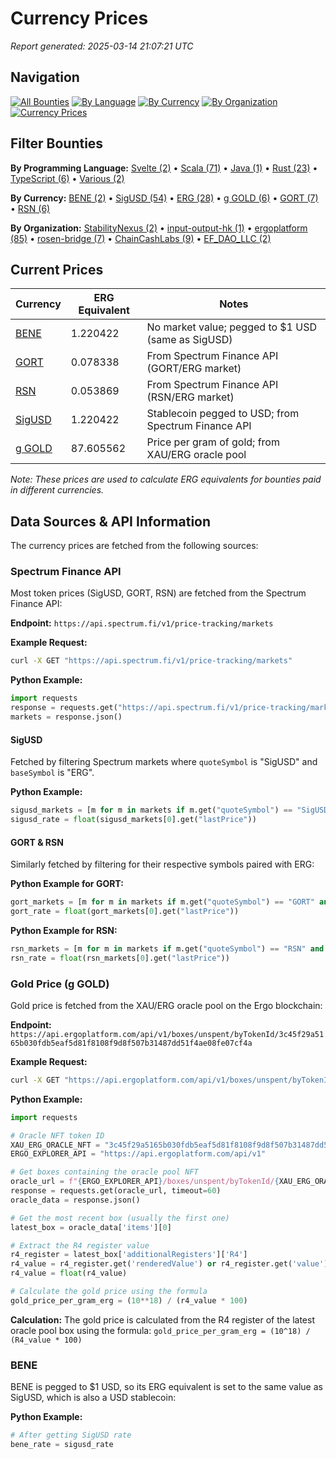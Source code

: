 # Currency Prices

*Report generated: 2025-03-14 21:07:21 UTC*

## Navigation

[![All Bounties](https://img.shields.io/badge/All_Bounties-106-blue)](all.md) [![By Language](https://img.shields.io/badge/By_Language-6-green)](by_language/) [![By Currency](https://img.shields.io/badge/By_Currency-6-yellow)](by_currency/) [![By Organization](https://img.shields.io/badge/By_Organization-6-orange)](by_org/) [![Currency Prices](https://img.shields.io/badge/Currency_Prices-5-purple)](currency_prices.md)

## Filter Bounties

**By Programming Language:** [Svelte (2)](by_language/svelte.md) • [Scala (71)](by_language/scala.md) • [Java (1)](by_language/java.md) • [Rust (23)](by_language/rust.md) • [TypeScript (6)](by_language/typescript.md) • [Various (2)](by_language/various.md)

**By Currency:** [BENE (2)](by_currency/bene.md) • [SigUSD (54)](by_currency/sigusd.md) • [ERG (28)](by_currency/erg.md) • [g GOLD (6)](by_currency/gold.md) • [GORT (7)](by_currency/gort.md) • [RSN (6)](by_currency/rsn.md)

**By Organization:** [StabilityNexus (2)](by_org/stabilitynexus.md) • [input-output-hk (1)](by_org/input-output-hk.md) • [ergoplatform (85)](by_org/ergoplatform.md) • [rosen-bridge (7)](by_org/rosen-bridge.md) • [ChainCashLabs (9)](by_org/chaincashlabs.md) • [EF_DAO_LLC (2)](by_org/ef_dao_llc.md)

## Current Prices

| Currency | ERG Equivalent | Notes |
|----------|----------------|-------|
| [BENE](by_currency/bene.md) | 1.220422 | No market value; pegged to $1 USD (same as SigUSD) |
| [GORT](by_currency/gort.md) | 0.078338 | From Spectrum Finance API (GORT/ERG market) |
| [RSN](by_currency/rsn.md) | 0.053869 | From Spectrum Finance API (RSN/ERG market) |
| [SigUSD](by_currency/sigusd.md) | 1.220422 | Stablecoin pegged to USD; from Spectrum Finance API |
| [g GOLD](by_currency/gold.md) | 87.605562 | Price per gram of gold; from XAU/ERG oracle pool |

*Note: These prices are used to calculate ERG equivalents for bounties paid in different currencies.*

## Data Sources & API Information

The currency prices are fetched from the following sources:

### Spectrum Finance API

Most token prices (SigUSD, GORT, RSN) are fetched from the Spectrum Finance API:

**Endpoint:** `https://api.spectrum.fi/v1/price-tracking/markets`

**Example Request:**
```bash
curl -X GET "https://api.spectrum.fi/v1/price-tracking/markets"
```

**Python Example:**
```python
import requests
response = requests.get("https://api.spectrum.fi/v1/price-tracking/markets", timeout=30)
markets = response.json()
```

#### SigUSD
Fetched by filtering Spectrum markets where `quoteSymbol` is "SigUSD" and `baseSymbol` is "ERG".

**Python Example:**
```python
sigusd_markets = [m for m in markets if m.get("quoteSymbol") == "SigUSD" and m.get("baseSymbol") == "ERG"]
sigusd_rate = float(sigusd_markets[0].get("lastPrice"))
```

#### GORT & RSN
Similarly fetched by filtering for their respective symbols paired with ERG:

**Python Example for GORT:**
```python
gort_markets = [m for m in markets if m.get("quoteSymbol") == "GORT" and m.get("baseSymbol") == "ERG"]
gort_rate = float(gort_markets[0].get("lastPrice"))
```

**Python Example for RSN:**
```python
rsn_markets = [m for m in markets if m.get("quoteSymbol") == "RSN" and m.get("baseSymbol") == "ERG"]
rsn_rate = float(rsn_markets[0].get("lastPrice"))
```

### Gold Price (g GOLD)

Gold price is fetched from the XAU/ERG oracle pool on the Ergo blockchain:

**Endpoint:** `https://api.ergoplatform.com/api/v1/boxes/unspent/byTokenId/3c45f29a5165b030fdb5eaf5d81f8108f9d8f507b31487dd51f4ae08fe07cf4a`

**Example Request:**
```bash
curl -X GET "https://api.ergoplatform.com/api/v1/boxes/unspent/byTokenId/3c45f29a5165b030fdb5eaf5d81f8108f9d8f507b31487dd51f4ae08fe07cf4a"
```

**Python Example:**
```python
import requests

# Oracle NFT token ID
XAU_ERG_ORACLE_NFT = "3c45f29a5165b030fdb5eaf5d81f8108f9d8f507b31487dd51f4ae08fe07cf4a"
ERGO_EXPLORER_API = "https://api.ergoplatform.com/api/v1"

# Get boxes containing the oracle pool NFT
oracle_url = f"{ERGO_EXPLORER_API}/boxes/unspent/byTokenId/{XAU_ERG_ORACLE_NFT}"
response = requests.get(oracle_url, timeout=60)
oracle_data = response.json()

# Get the most recent box (usually the first one)
latest_box = oracle_data['items'][0]

# Extract the R4 register value
r4_register = latest_box['additionalRegisters']['R4']
r4_value = r4_register.get('renderedValue') or r4_register.get('value')
r4_value = float(r4_value)

# Calculate the gold price using the formula
gold_price_per_gram_erg = (10**18) / (r4_value * 100)
```

**Calculation:**
The gold price is calculated from the R4 register of the latest oracle pool box using the formula:
`gold_price_per_gram_erg = (10^18) / (R4_value * 100)`

### BENE

BENE is pegged to $1 USD, so its ERG equivalent is set to the same value as SigUSD, which is also a USD stablecoin:

**Python Example:**
```python
# After getting SigUSD rate
bene_rate = sigusd_rate
```
